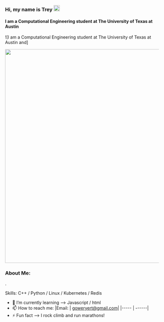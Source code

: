 ### Hi, my name is Trey  <img src="https://user-images.githubusercontent.com/70235944/235464816-97a74fe3-00e5-4e2d-a68d-b88911af71ac.gif" alt="Logo" width="20" >
#### I am a Computational Engineering student at The University of Texas at Austin
![I am a Computational Engineering student at The University of Texas at Austin and] 

<img src= "https://user-images.githubusercontent.com/70235944/235687848-49835cd1-f367-44f8-8470-a3c128e05fc0.jpeg" width="700">

### About Me:
.

Skills: C++ / Python / Linux / Kubernetes / Redis

- 🌱 I’m currently learning --> Javascript / html 
- 📫 How to reach me: 
  |Email: | goweryert@gmail.com|
  |----- | ------|
- ⚡ Fun fact --> I rock climb and run marathons!

